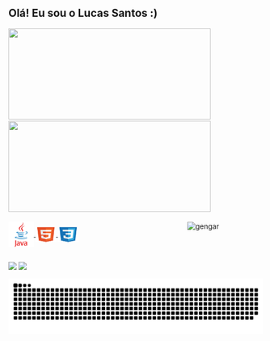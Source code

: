 ## Olá! Eu sou o Lucas Santos :)
<div>
  <a href="https://github.com/lusca44">
  <img height="180em" width="400em" src="https://github-readme-stats.vercel.app/api?username=lusca44&show_icons=true&theme=shades-of-purple&include_all_commits=true&count_private=true"/>
  <img height="180em" width="400em" src="https://github-readme-stats.vercel.app/api/top-langs/?username=lusca44&layout=compact&langs_count=7&theme=shades-of-purple"/>
</div>
  
<div style="display: inline_block"><br>
  <img align="center" alt="Java"  width="50" src="https://raw.githubusercontent.com/devicons/devicon/9f4f5cdb393299a81125eb5127929ea7bfe42889/icons/java/java-original-wordmark.svg">
  <img align="center" alt="Rafa-HTML" height="30" width="40" src="https://raw.githubusercontent.com/devicons/devicon/master/icons/html5/html5-original.svg">
  <img align="center" alt="Rafa-CSS" height="30" width="40" src="https://raw.githubusercontent.com/devicons/devicon/master/icons/css3/css3-original.svg">
    <img align="right" width="150px" alt="gengar" src="https://cdn.discordapp.com/attachments/875584495137484810/875584521561600020/ezgif.com-gif-maker.gif">
</div>
  
   ##
  
 <div> 
  <a href = "mailto:lucasssrodrigues1@gmail.com"><img src="https://img.shields.io/badge/-Gmail-%23333?style=for-the-badge&logo=gmail&logoColor=white" target="_blank"></a>
  <a href="https://www.linkedin.com/in/lusca44" target="_blank"><img src="https://img.shields.io/badge/-LinkedIn-%230077B5?style=for-the-badge&logo=linkedin&logoColor=white" target="_blank"></a> 
 
 ![Snake animation](https://github.com/Lusca44/Lusca44/blob/output/github-contribution-grid-snake.svg)
 
</div>
  
